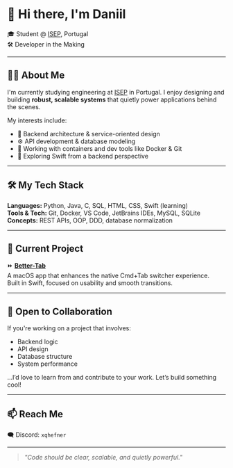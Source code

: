# 👋 Hi there, I'm Daniil

🎓 Student @ [ISEP](https://github.com/Departamento-de-Engenharia-Informatica), Portugal  
🛠️ Developer in the Making

---

## 👨‍💻 About Me

I'm currently studying engineering at [ISEP](https://github.com/Departamento-de-Engenharia-Informatica) in Portugal. I enjoy designing and building **robust, scalable systems** that quietly power applications behind the scenes.

My interests include:

- 🧱 Backend architecture & service-oriented design  
- ⚙️ API development & database modeling  
- 🐳 Working with containers and dev tools like Docker & Git  
- 🧠 Exploring Swift from a backend perspective  

---

## 🛠️ My Tech Stack

**Languages:** Python, Java, C, SQL, HTML, CSS, Swift (learning)  
**Tools & Tech:** Git, Docker, VS Code, JetBrains IDEs, MySQL, SQLite  
**Concepts:** REST APIs, OOP, DDD, database normalization

---

## 🚧 Current Project

⏩ [**Better-Tab**](https://github.com/daniil-pogorelov/Better-Tab)  
A macOS app that enhances the native Cmd+Tab switcher experience.  
Built in Swift, focused on usability and smooth transitions.

---

## 🤝 Open to Collaboration

If you're working on a project that involves:

- Backend logic  
- API design  
- Database structure  
- System performance  

…I’d love to learn from and contribute to your work. Let’s build something cool!

---

## 📫 Reach Me

🗨️ Discord: `xqhefner`  

---

> *"Code should be clear, scalable, and quietly powerful."*
